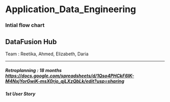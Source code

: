 # Application_Data_Engineering
### Intial flow chart 
## DataFusion Hub 
Team : Reetika, Ahmed, Elizabeth, Daria 
******
##### Retroplanning : 18 months https://docs.google.com/spreadsheets/d/1Qso4PHCkF6IK-M4NxjYorGwiK-msX0rjo_qjLXzQbLk/edit?usp=sharing
##### 1st User Story

